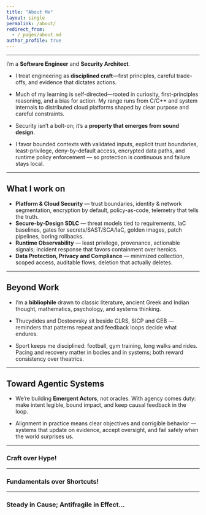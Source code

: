 ```yaml
---
title: "About Me"
layout: single
permalink: /about/
redirect_from:
  - /_pages/about.md
author_profile: true
---
```

---
I’m a **Software Engineer** and **Security Architect**.  

- I treat engineering as **disciplined craft**—first principles, careful trade-offs, and evidence that dictates actions.

- Much of my learning is self-directed—rooted in curiosity, first-principles reasoning, and a bias for action. My range runs from C/C++ and system internals to distributed cloud platforms shaped by clear purpose and careful constraints.

- Security isn’t a bolt-on; it’s a **property that emerges from sound design**.  

- I favor bounded contexts with validated inputs, explicit trust boundaries, least-privilege, deny-by-default access, encrypted data paths, and runtime policy enforcement — so protection is continuous and failure stays local.

<!-- ---

## How I think
- **Purpose before parts** (Telos) Name the objective; choose mechanisms that serve it. 
- **Evidence-driven iteration** Define intent; measure what matters; adapt on evidence.  
- **Resilience → Antifragility** Make failure safe and recovery routine; let stress refine the defaults.  
- **Stewardship** Leave systems simpler, safer, clearer than you found them. -->

---

## What I work on
- **Platform & Cloud Security** — trust boundaries, identity & network segmentation, encryption by default, policy-as-code, telemetry that tells the truth.  
- **Secure-by-Design SDLC** — threat models tied to requirements, IaC baselines, gates for secrets/SAST/SCA/IaC, golden images, patch pipelines, boring rollbacks.  
- **Runtime Observability** — least privilege, provenance, actionable signals; incident response that favors containment over heroics.  
- **Data Protection, Privacy and Compliance** — minimized collection, scoped access, auditable flows, deletion that actually deletes.

---

## Beyond Work
- I’m a **bibliophile** drawn to classic literature, ancient Greek and Indian thought, mathematics, psychology, and systems thinking. 

- Thucydides and Dostoevsky sit beside CLRS, SICP and GEB — reminders that patterns repeat and feedback loops decide what endures.

- Sport keeps me disciplined: football, gym training, long walks and rides.  
Pacing and recovery matter in bodies and in systems; both reward consistency over theatrics.

---

## Toward Agentic Systems
- We’re building **Emergent Actors**, not oracles. With agency comes duty: make intent legible, bound impact, and keep causal feedback in the loop.  

- Alignment in practice means clear objectives and corrigible behavior — systems that update on evidence, accept oversight, and fail safely when the world surprises us.  

---


### **Craft over Hype!**
---
### **Fundamentals over Shortcuts!**
---
### **Steady in Cause; Antifragile in Effect...**
